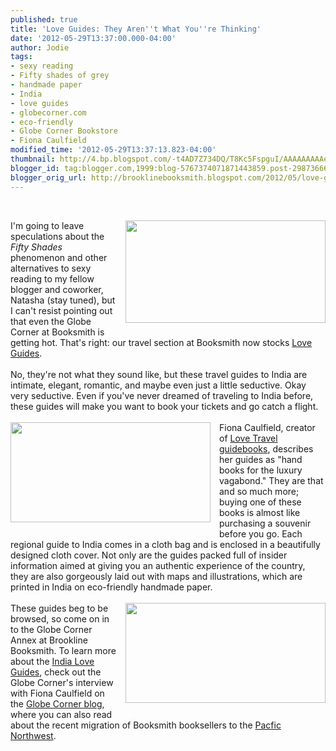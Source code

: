 ```yaml
---
published: true
title: 'Love Guides: They Aren''t What You''re Thinking'
date: '2012-05-29T13:37:00.000-04:00'
author: Jodie
tags:
- sexy reading
- Fifty shades of grey
- handmade paper
- India
- love guides
- globecorner.com
- eco-friendly
- Globe Corner Bookstore
- Fiona Caulfield
modified_time: '2012-05-29T13:37:13.823-04:00'
thumbnail: http://4.bp.blogspot.com/-t4AD7Z734DQ/T8Kc5FspguI/AAAAAAAAAeA/N-S-UKAhAfg/s72-c/AllBooks.jpg
blogger_id: tag:blogger.com,1999:blog-5767374071871443859.post-2987366602719969342
blogger_orig_url: http://brooklinebooksmith.blogspot.com/2012/05/love-guides-they-arent-what-youre.html
---
```


<br /><div><a href="http://4.bp.blogspot.com/-t4AD7Z734DQ/T8Kc5FspguI/AAAAAAAAAeA/N-S-UKAhAfg/s1600/AllBooks.jpg" imageanchor="1" style="clear: right; cssfloat: right; float: right; margin-bottom: 1em; margin-left: 1em;"><img border="0" height="164" qba="true" src="http://4.bp.blogspot.com/-t4AD7Z734DQ/T8Kc5FspguI/AAAAAAAAAeA/N-S-UKAhAfg/s320/AllBooks.jpg" width="320" /></a>I'm going to leave speculations about the <em>Fifty Shades</em> phenomenon and other alternatives to sexy reading to my fellow blogger and coworker, Natasha (stay tuned),&nbsp;but I&nbsp;can't resist pointing&nbsp;out that even the&nbsp;Globe Corner&nbsp;at Booksmith is getting hot. That's right: our travel section at Booksmith now stocks <a href="http://www.globecorner.com/s/214.html">Love Guides</a>.</div><div><br /></div><div>No, they're not what they sound like, but these travel guides to India&nbsp;are intimate, elegant, romantic,&nbsp;and maybe even just a little seductive. Okay very seductive. Even if you've never dreamed of traveling to India before, these guides&nbsp;will make you want to book your tickets and go catch a flight.</div><div><br /></div><div><a href="http://3.bp.blogspot.com/-rASrLxe92Bs/T8Kc1lWHiLI/AAAAAAAAAdw/KlU_nz9Cf40/s1600/Bengaluru_map_illo.jpg" imageanchor="1" style="clear: left; cssfloat: left; float: left; margin-bottom: 1em; margin-right: 1em;"><img border="0" height="160" qba="true" src="http://3.bp.blogspot.com/-rASrLxe92Bs/T8Kc1lWHiLI/AAAAAAAAAdw/KlU_nz9Cf40/s320/Bengaluru_map_illo.jpg" width="320" /></a></div><div>Fiona Caulfield, creator of <a href="http://www.globecorner.com/s/214.html">Love Travel guidebooks</a>,&nbsp;describes her guides as "hand books for the luxury vagabond." They are that and so much more; buying one of these books is almost like purchasing a souvenir before you go. Each regional guide to India comes in a cloth bag and is enclosed in a beautifully designed cloth cover. Not only are the guides packed full of insider information aimed at giving you an authentic experience of the country, they are also gorgeously laid out with maps and illustrations, which are printed in India on eco-friendly handmade paper.</div><div><br /></div><div><a href="http://2.bp.blogspot.com/-YXRuK59e5oY/T8Kc3o36aLI/AAAAAAAAAd4/F_amBbHosFA/s1600/Delhi_map_illo.jpg" imageanchor="1" style="clear: right; cssfloat: right; float: right; margin-bottom: 1em; margin-left: 1em;"><img border="0" height="160" qba="true" src="http://2.bp.blogspot.com/-YXRuK59e5oY/T8Kc3o36aLI/AAAAAAAAAd4/F_amBbHosFA/s320/Delhi_map_illo.jpg" width="320" /></a>These guides beg to be browsed, so come on in to the Globe Corner Annex at Brookline Booksmith. To learn more about the <a href="http://www.globecorner.com/s/214.html">India Love Guides</a>, check out the Globe Corner's interview with Fiona Caulfield on the <a href="http://globecornerbookstore.com/blogs/topics/book-reviews/">Globe Corner blog</a>, where you can also read about the recent migration of Booksmith booksellers to the <a href="http://globecornerbookstore.com/blogs/">Pacfic Northwest</a>.</div><div><br /></div><div><br /></div><div><br /></div>